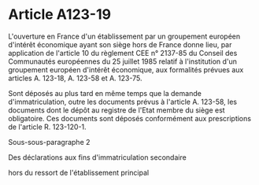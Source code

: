 # Article A123-19

L'ouverture en France d'un établissement par un groupement européen d'intérêt économique ayant son siège hors de France donne lieu, par application de l'article 10 du règlement CEE n° 2137-85 du Conseil des Communautés européennes du 25 juillet 1985 relatif à l'institution d'un groupement européen d'intérêt économique, aux formalités prévues aux articles A. 123-18, A. 123-58 et A. 123-75.

Sont déposés au plus tard en même temps que la demande d'immatriculation, outre les documents prévus à l'article A. 123-58, les documents dont le dépôt au registre de l'Etat membre du siège est obligatoire. Ces documents sont déposés conformément aux prescriptions de l'article R. 123-120-1.

Sous-sous-paragraphe 2

Des déclarations aux fins d'immatriculation secondaire

hors du ressort de l'établissement principal
